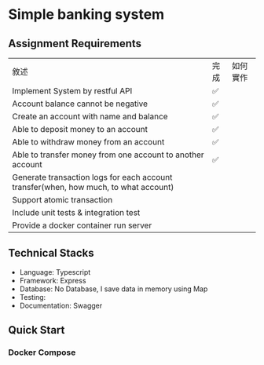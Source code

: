 # Simple banking system

## Assignment Requirements
<table>
    <tr>
        <td>敘述</td>
        <td>完成</td>
        <td>如何實作</td>
    </tr>
    <tr>
        <td>Implement System by restful API </td>
        <td>✅</td>
        <td></td>
    </tr>
    <tr>
        <td>Account balance cannot be negative</td>
        <td>✅</td>
        <td></td>
    </tr>
    <tr>
        <td>Create an account with name and balance</td>
        <td>✅</td>
        <td></td>
    </tr>
    <tr>
        <td>Able to deposit money to an account</td>
        <td>✅</td>
        <td></td>
    </tr>
    <tr>
        <td>Able to withdraw money from an account</td>
        <td>✅</td>
        <td></td>
    </tr>
    <tr>
        <td>Able to transfer money from one account to another account</td>
        <td>✅</td>
        <td></td>
    </tr>
    <tr>
        <td>Generate transaction logs for each account transfer(when, how much, to what account)</td>
        <td></td>
        <td></td>
    </tr>
    <tr>
        <td>Support atomic transaction</td>
        <td></td>
        <td></td>
    </tr>
    <tr>
        <td>Include unit tests & integration test</td>
        <td></td>
        <td></td>
    </tr>
    <tr>
        <td>Provide a docker container run server</td>
        <td></td>
        <td></td>
    </tr>
</table>

## Technical Stacks
- Language: Typescript
- Framework: Express
- Database: No Database, I save data in memory using Map
- Testing: 
- Documentation: Swagger

## Quick Start
### Docker Compose

